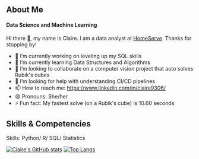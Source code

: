 


## About Me 
#### Data Science and Machine Learning
Hi there 👋, my name is Claire. I am a data analyst at [HomeServe](https://www.homeserve.com/en-us/). Thanks for stopping by!

- 🔭 I’m currently working on leveling up my SQL skills 
- 🌱 I’m currently learning Data Structures and Algorithms 
- 👯 I’m looking to collaborate on a computer vision project that auto solves Rubik's cubes 
- 🤔 I’m looking for help with understanding CI/CD pipelines 
- 📫 How to reach me: https://www.linkedin.com/in/claire9306/ 
- 😄 Pronouns: She/her 
- ⚡ Fun fact: My fastest solve (on a Rubik's cube) is 10.60 seconds 

## Skills & Competencies
Skills: Python/ R/ SQL/ Statistics


[![Claire's GitHub stats](https://github-readme-stats.vercel.app/api?username=ckraft-bot)](https://github.com/anuraghazra/github-readme-stats)
[![Top Langs](https://github-readme-stats.vercel.app/api/top-langs/?username=ckraft-bot&layout=compact)](https://github.com/anuraghazra/github-readme-stats)



